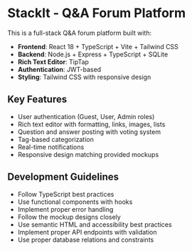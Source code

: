 <!-- Use this file to provide workspace-specific custom instructions to Copilot. For more details, visit https://code.visualstudio.com/docs/copilot/copilot-customization#_use-a-githubcopilotinstructionsmd-file -->

# StackIt - Q&A Forum Platform

This is a full-stack Q&A forum platform built with:
- **Frontend**: React 18 + TypeScript + Vite + Tailwind CSS
- **Backend**: Node.js + Express + TypeScript + SQLite
- **Rich Text Editor**: TipTap
- **Authentication**: JWT-based
- **Styling**: Tailwind CSS with responsive design

## Key Features
- User authentication (Guest, User, Admin roles)
- Rich text editor with formatting, links, images, lists
- Question and answer posting with voting system
- Tag-based categorization
- Real-time notifications
- Responsive design matching provided mockups

## Development Guidelines
- Follow TypeScript best practices
- Use functional components with hooks
- Implement proper error handling
- Follow the mockup designs closely
- Use semantic HTML and accessibility best practices
- Implement proper API endpoints with validation
- Use proper database relations and constraints
